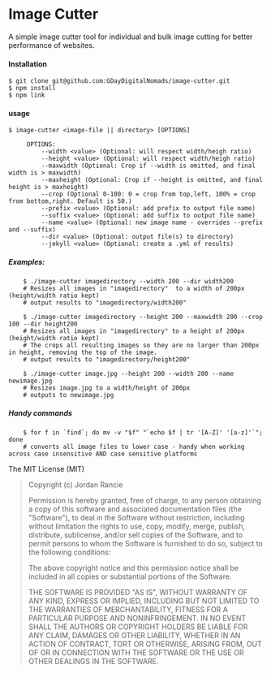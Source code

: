 # Image Cutter

A simple image cutter tool for individual and bulk image cutting for better performance of websites.

#### Installation

    $ git clone git@github.com:GDayDigitalNomads/image-cutter.git
    $ npm install
    $ npm link
    
    
#### usage

    $ image-cutter <image-file || directory> [OPTIONS]
    
         OPTIONS:
             --width <value> (Optional: will respect width/heigh ratio)
             --height <value> (Optional: will respect width/heigh ratio)
             --maxwidth (Optional: Crop if --width is omitted, and final width is > maxwidth)
             --maxheight (Optional: Crop if --height is omitted, and final height is > maxheight)
             --crop (Optional 0-100: 0 = crop from top,left, 100% = crop from bottom,right. Default is 50.)
             --prefix <value> (Optional: add prefix to output file name)
             --suffix <value> (Optional: add suffix to output file name)             
             --name <value> (Optional: new image name - overrides --prefix and --suffix)
             --dir <value> (Optional: output file(s) to directory)
             --jekyll <value> (Optional: create a .yml of results)
                 
                 
##### Examples:

    
        $ ./image-cutter imagedirectory --width 200 --dir width200
        # Resizes all images in "imagedirectory"  to a width of 200px (height/width ratio kept) 
        # output results to "imagedirectory/width200"
    
        $ ./image-cutter imagedirectory --height 200 --maxwidth 200 --crop 100 --dir height200
        # Resizes all images in "imagedirectory" to a height of 200px (height/width ratio kept)
        # The crops all resulting images so they are no larger than 200px in height, removing the top of the image.
        # output results to "imagedirectory/height200"
            
        $ ./image-cutter image.jpg --height 200 --width 200 --name newimage.jpg
        # Resizes image.jpg to a width/height of 200px
        # outputs to newimage.jpg
           
##### Handy commands
        $ for f in `find`; do mv -v "$f" "`echo $f | tr '[A-Z]' '[a-z]'`"; done
        # converts all image files to lower case - handy when working across case insensitive AND case sensitive platforms
                
                
The MIT License (MIT)

>
>Copyright (c) Jordan Rancie
>
>Permission is hereby granted, free of charge, to any person obtaining a copy of
this software and associated documentation files (the "Software"), to deal in
the Software without restriction, including without limitation the rights to
use, copy, modify, merge, publish, distribute, sublicense, and/or sell copies of
the Software, and to permit persons to whom the Software is furnished to do so,
subject to the following conditions:
>
>The above copyright notice and this permission notice shall be included in all
copies or substantial portions of the Software.
>
>THE SOFTWARE IS PROVIDED "AS IS", WITHOUT WARRANTY OF ANY KIND, EXPRESS OR
IMPLIED, INCLUDING BUT NOT LIMITED TO THE WARRANTIES OF MERCHANTABILITY, FITNESS
FOR A PARTICULAR PURPOSE AND NONINFRINGEMENT. IN NO EVENT SHALL THE AUTHORS OR
COPYRIGHT HOLDERS BE LIABLE FOR ANY CLAIM, DAMAGES OR OTHER LIABILITY, WHETHER
IN AN ACTION OF CONTRACT, TORT OR OTHERWISE, ARISING FROM, OUT OF OR IN
CONNECTION WITH THE SOFTWARE OR THE USE OR OTHER DEALINGS IN THE SOFTWARE.        